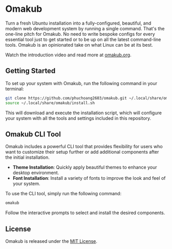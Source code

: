 # Omakub

Turn a fresh Ubuntu installation into a fully-configured, beautiful, and modern web development system by running a single command. That's the one-line pitch for Omakub. No need to write bespoke configs for every essential tool just to get started or to be up on all the latest command-line tools. Omakub is an opinionated take on what Linux can be at its best.

Watch the introduction video and read more at [omakub.org](https://omakub.org).

## Getting Started

To set up your system with Omakub, run the following command in your terminal:

```bash
git clone https://github.com/phuchoang2603/omakub.git ~/.local/share/omakub
source ~/.local/share/omakub/install.sh
```

This will download and execute the installation script, which will configure your system with all the tools and settings included in this repository.

## Omakub CLI Tool

Omakub includes a powerful CLI tool that provides flexibility for users who want to customize their setup further or add additional components after the initial installation.

- **Theme Installation**: Quickly apply beautiful themes to enhance your desktop environment.
- **Font Installation**: Install a variety of fonts to improve the look and feel of your system.

To use the CLI tool, simply run the following command:

```bash
omakub
```

Follow the interactive prompts to select and install the desired components.

## License

Omakub is released under the [MIT License](https://opensource.org/licenses/MIT).